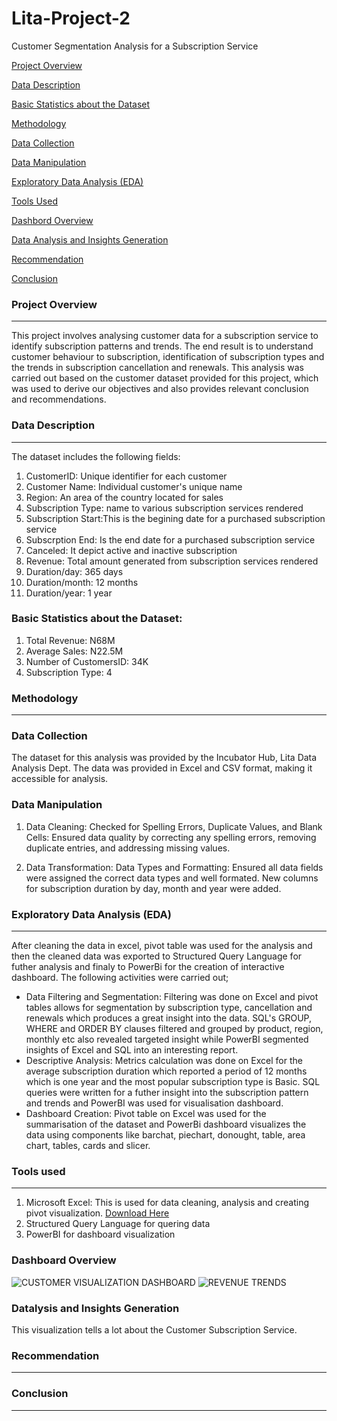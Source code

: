 # Lita-Project-2
Customer Segmentation Analysis for a Subscription Service

 [Project Overview](#project-overview)
 
 [Data Description](#data-description)
 
 [Basic Statistics about the Dataset](#basic-statistics-about-the-dataset)
 
 [Methodology](#methodology)
 
 [Data Collection](#data-collection)
 
 [Data Manipulation](#data-manipulation)
 
 [Exploratory Data Analysis (EDA)](#exploratory-data-analysis)
 
 [Tools Used](#tools-used)
 
 [Dashbord Overview](#dashboard-overview)
 
 [Data Analysis and Insights Generation](#data-analysis-and-insight-generation)
 
 [Recommendation](#recommendation)
 
 [Conclusion](#conclusion)
   
### Project Overview
---
This project involves analysing customer data for a subscription service to identify subscription patterns and trends. The end result is to understand customer behaviour to subscription, identification of subscription types and the trends in subscription cancellation and renewals. This analysis was carried out based on the customer dataset provided for this project, which was used to derive our objectives and also provides relevant conclusion and recommendations.

### Data Description
---
The dataset includes the following fields:
1. CustomerID: Unique identifier for each customer
2. Customer Name: Individual customer's unique name
3. Region: An area of the country located for sales
5. Subscription Type: name to various subscription services rendered
6. Subscription Start:This is the begining date for a purchased subscription service
7. Subscrption End: Is the end date for a purchased subscription service
8. Canceled: It depict active and inactive subscription
9. Revenue: Total amount generated from subscription services rendered
10. Duration/day: 365 days
11. Duration/month: 12 months
12. Duration/year: 1 year

### Basic Statistics about the Dataset:
1. Total Revenue: N68M
2. Average Sales: N22.5M
5. Number of CustomersID: 34K
6. Subscription Type: 4

 ### Methodology
 ---
### Data Collection
The dataset for this analysis was provided by the Incubator Hub, Lita Data Analysis Dept. The data was provided in Excel and CSV format, making it accessible for analysis.

### Data Manipulation
1. Data Cleaning:
Checked for Spelling Errors, Duplicate Values, and Blank Cells: Ensured data quality by correcting any spelling errors, removing duplicate entries, and addressing missing values.

2. Data Transformation:
Data Types and Formatting: Ensured all data fields were assigned the correct data types and well formated. New columns for subscription duration by day, month and year were added.

### Exploratory Data Analysis (EDA)
---
After cleaning the data in excel, pivot table was used for the analysis and then the cleaned data was exported to Structured Query Language for futher analysis and finaly to PowerBi for the creation of interactive dashboard. The following activities were carried out;
* Data Filtering and Segmentation: Filtering was done on Excel and pivot tables allows for segmentation by subscription type, cancellation and renewals which produces a great insight into the data. SQL's GROUP, WHERE and ORDER BY clauses filtered and grouped by product, region, monthly etc also revealed targeted insight while PowerBI segmented insights of Excel and SQL into an interesting report.
* Descriptive Analysis: Metrics calculation was done on Excel for the average subscription duration which reported a period of 12 months which is one year and the most popular subscription type is Basic. SQL queries were written for a futher insight into the subscription pattern and trends and PowerBI was used for visualisation dashboard.
* Dashboard Creation: Pivot table on Excel was used for the summarisation of the dataset and PowerBi dashboard visualizes the data using components like barchat, piechart, donought, table, area chart, tables, cards and slicer.

 ### Tools used
 ---
1. Microsoft Excel: This is used for data cleaning, analysis and creating pivot visualization.
   [Download Here](https://www.microsoft.com)
2. Structured Query Language for quering data
5. PowerBI for dashboard visualization
   
 ### Dashboard Overview
 ![CUSTOMER VISUALIZATION DASHBOARD](https://github.com/user-attachments/assets/285dea79-06b5-4723-be11-b10c3110e29b)
 ![REVENUE TRENDS](https://github.com/user-attachments/assets/9aea3718-677b-4554-9b84-f30a5e415e73)

 ### Datalysis and Insights Generation
 This visualization tells a lot about the Customer Subscription Service. 
 
 


### Recommendation
---


### Conclusion
---
 

   

